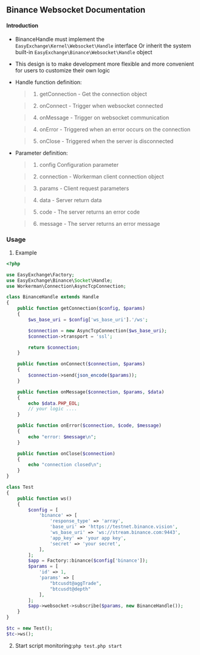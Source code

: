 ## Binance Websocket Documentation

#### Introduction

* BinanceHandle must implement the `EasyExchange\Kernel\Websocket\Handle` interface
Or inherit the system built-in `EasyExchange\Binance\Websocket\Handle` object

* This design is to make development more flexible and more convenient for users to customize their own logic

* Handle function definition:

    > 1. getConnection - Get the connection object

    > 2. onConnect - Trigger when websocket connected

    > 4. onMessage - Trigger on websocket communication

    > 4. onError - Triggered when an error occurs on the connection

    > 5. onClose - Triggered when the server is disconnected

* Parameter definition:

    > 1. config Configuration parameter

    > 2. connection - Workerman client connection object

    > 3. params - Client request parameters

    > 4. data - Server return data

    > 5. code - The server returns an error code

    > 6. message - The server returns an error message

### Usage

1. Example

```php
<?php

use EasyExchange\Factory;
use EasyExchange\Binance\Socket\Handle;
use Workerman\Connection\AsyncTcpConnection;

class BinanceHandle extends Handle
{
    public function getConnection($config, $params)
    {
        $ws_base_uri = $config['ws_base_uri'].'/ws';

        $connection = new AsyncTcpConnection($ws_base_uri);
        $connection->transport = 'ssl';

        return $connection;
    }

    public function onConnect($connection, $params)
    {
        $connection->send(json_encode($params));
    }

    public function onMessage($connection, $params, $data)
    {
        echo $data.PHP_EOL;
        // your logic ....
    }

    public function onError($connection, $code, $message)
    {
        echo "error: $message\n";
    }

    public function onClose($connection)
    {
        echo "connection closed\n";
    }
}

class Test
{
    public function ws()
    {
        $config = [
            'binance' => [
                'response_type' => 'array',
                'base_uri' => 'https://testnet.binance.vision',
                'ws_base_uri' => 'ws://stream.binance.com:9443',
                'app_key' => 'your app key',
                'secret' => 'your secret',
            ],
        ];
        $app = Factory::binance($config['binance']);
        $params = [
            'id' => 1,
            'params' => [
                "btcusdt@aggTrade",
                "btcusdt@depth"
            ],
        ];
        $app->websocket->subscribe($params, new BinanceHandle());
    }
}

$tc = new Test();
$tc->ws();
```

2. Start script monitoring:`php test.php start`
